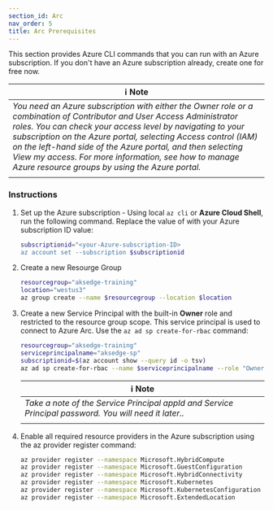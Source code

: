 ```yaml
---
section_id: Arc
nav_order: 5
title: Arc Prerequisites
---
```


This section provides Azure CLI commands that you can run with an Azure subscription. If you don't have an Azure subscription already, create one for free now.

| ℹ️ Note                                   | 
|------------------------------------------|
| _You need an Azure subscription with either the Owner role or a combination of Contributor and User Access Administrator roles. You can check your access level by navigating to your subscription on the Azure portal, selecting Access control (IAM) on the left-hand side of the Azure portal, and then selecting View my access. For more information, see how to manage Azure resource groups by using the Azure portal._ | 
| | 

### Instructions

1. Set up the Azure subscription - Using local `az cli` or  **Azure Cloud Shell**, run the following command. Replace the value of <your-Azure-subscription-ID> with your Azure subscription ID value:

    ```bash
    subscriptionid="<your-Azure-subscription-ID>
    az account set --subscription $subscriptionid
    ```

2. Create a new Resourge Group

    ```bash
    resourcegroup="aksedge-training"
    location="westus3"
    az group create --name $resourcegroup --location $location
    ```

3. Create a new Service Principal with the built-in **Owner** role and restricted to the resource group scope. This service principal is used to connect to Azure Arc. Use the `az ad sp create-for-rbac` command:

    ```bash
    resourcegroup="aksedge-training"
    serviceprincipalname="aksedge-sp"
    subscriptionid=$(az account show --query id -o tsv)
    az ad sp create-for-rbac --name $serviceprincipalname --role "Owner" --scopes /subscriptions/$subscriptionid/resourceGroups/$resourcegroup
    ```

    | ℹ️ Note                                   | 
    |------------------------------------------|
    | _Take a note of the Service Principal appId and Service Principal password. You will need it later.._ | 
    | | 

4. Enable all required resource providers in the Azure subscription using the az provider register command:

    ```bash
    az provider register --namespace Microsoft.HybridCompute
    az provider register --namespace Microsoft.GuestConfiguration
    az provider register --namespace Microsoft.HybridConnectivity
    az provider register --namespace Microsoft.Kubernetes
    az provider register --namespace Microsoft.KubernetesConfiguration
    az provider register --namespace Microsoft.ExtendedLocation
    ```